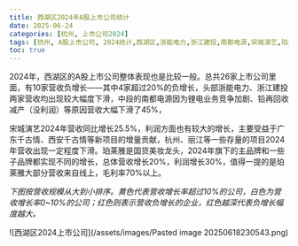 ```yaml
---
title: 西湖区2024年A股上市公司统计
date: 2025-06-24
categories: [杭州, 上市公司2024]
tags: [杭州, A股上市公司, 2024统计,西湖区,浙能电力,浙江建投,南都电源,宋城演艺,珀莱雅]     # TAG names should always be lowercase
toc: true
---
```


2024年，西湖区的A股上市公司整体表现也是比较一般。总共26家上市公司里面，有10家营收负增长——其中4家超过20%的负增长，头部浙能电力、浙江建投两家营收均出现较大幅度下滑，中段的南都电源因为锂电业务竞争加剧、铅再回收减产（没利润）等原因营收大幅下滑了45%，

宋城演艺2024年营收同比增长25.5%，利润方面也有较大的增长，主要受益于广东千古情、西安千古情等新项目的增量贡献，杭州、丽江等一些存量的项目2024年营收出现一定程度下滑。珀莱雅是国货美妆龙头，2024年旗下的主品牌和一些子品牌都实现不同的增长，总体营收增长20%，利润增长30%，值得一提的是珀莱雅大部分营收来自线上，毛利率70%以上。

*下图按营收规模从大到小排序。黄色代表营收增长率超过10%的公司，白色为营收增长率0~10%的公司；红色则表示营收负增长的企业，红色越深代表负增长幅度越大。*


![西湖区2024上市公司](/assets/images/Pasted image 20250618230543.png)
